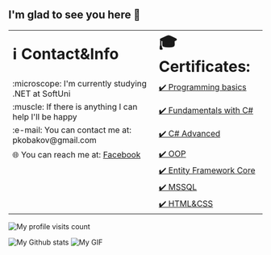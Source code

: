 ## I'm glad to see you here :wave: 

<table>
 <tr>
    <td><b style="font-size:30px; width: 50%;">ℹ️ Contact&Info</b></td>
    <td><b style="font-size:30px; width: 50%;">🎓 Certificates:</b></td>
 </tr>
 <tr>
    <td>:microscope: I'm currently studying .NET at SoftUni  </td>
    <td><a href="https://softuni.bg/certificates/details/109780/1a7a222c">✔️ Programming basics</a></td>
 </tr>
 <tr>
    <td>:muscle: If there is anything I can help I'll be happy</td>
    <td> <a href="https://softuni.bg/certificates/details/86146/0661048c">✔️ Fundamentals with C#</a></td>
 </tr>
 <tr>
   <td>:e-mail: You can contact me at: pkobakov@gmail.com</td>
  <td><a href="https://softuni.bg/certificates/details/173495/910d5e81">✔️ C# Advanced</td>
  </tr>
  <tr>
    <td>🌐 You can reach me at: <a href="https://www.facebook.com/petar.kobakov.5">Facebook</a></td>
   <td><a href="https://softuni.bg/certificates/details/181049/f89b09d9">✔️ OOP</a></td>
  </tr>
 <tr>
   <td></td>
   <td><a href="https://softuni.bg/certificates/details/102698/a23a76bb">✔️ Entity Framework Core</a></td>
 </tr>
   <tr>
    <td></td>
     <td><a href="https://softuni.bg/certificates/details/158016/19683375">✔️ MSSQL</a></td>
 </tr>
  <tr>
    <td></td>
    <td><a href="https://softuni.bg/certificates/details/127639/f373ece8">✔️ HTML&CSS</a></td>
  </tr>
</table>

![My profile visits count](https://komarev.com/ghpvc/?username=pkobakov&color=blue)

![My Github stats](https://github-readme-stats.vercel.app/api?username=pkobakov&show_icons=true&theme=prussian)
![My GIF](https://media.giphy.com/media/qgQUggAC3Pfv687qPC/giphy.gif)


